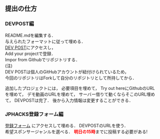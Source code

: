 ## 提出の仕方

### DEVPOST編
README.mdを編集する．  
与えられたフォーマットに従って埋める．  
[DEV POST](https://devpost.com/software/)にアクセスし，  
Add your projectで登録．  
Impor from Githubでリポジトリする．  
(注)  
DEV POSTは個人のGitHubアカウントが紐付けられているため，  
今回のリポジトリはForkして自分のリポジトリとして所持してから．


追加したプロジェクトには，
必要項目を埋めて，
Try out hereにGithubのURLを埋めて，
デモ動画のURLを埋めて，
サーバー借りて動くならそこのURL埋めて，
DEVPOSTは完了．
後から入力情報は変更することができる．

### JPHACKS登録フォーム編
[登録フォーム](https://docs.google.com/forms/d/e/1FAIpQLSe6WhPifZXDRCGwghfJEGzJQpEzVfLAmsqFg7uSgge23LI6KA/viewform?c=0&w=1)
にアクセスして埋める．
DEVPOSTのURLを使う．  
希望スポンサージャンルを選べる．
<span style="color: red;">**明日の15時**</span>までに投稿する必要がある!
